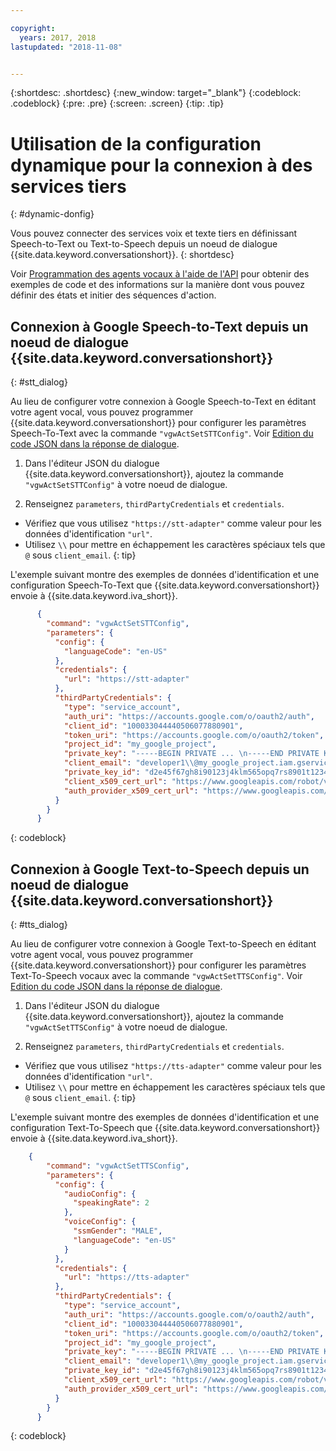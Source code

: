 ```yaml
---

copyright:
  years: 2017, 2018
lastupdated: "2018-11-08"


---
```


{:shortdesc: .shortdesc}
{:new_window: target="_blank"}
{:codeblock: .codeblock}
{:pre: .pre}
{:screen: .screen}
{:tip: .tip}


# Utilisation de la configuration dynamique pour la connexion à des services tiers
{: #dynamic-donfig}

Vous pouvez connecter des services voix et texte tiers en définissant Speech-to-Text ou Text-to-Speech depuis un noeud de dialogue {{site.data.keyword.conversationshort}}.
{: shortdesc}

Voir [Programmation des agents vocaux à l'aide de l'API](api.html) pour obtenir des exemples de code et des informations sur la manière dont vous pouvez définir des états et initier des séquences d'action.

## Connexion à Google Speech-to-Text depuis un noeud de dialogue {{site.data.keyword.conversationshort}}
{: #stt_dialog}

Au lieu de configurer votre connexion à Google Speech-to-Text en éditant votre agent vocal, vous pouvez programmer {{site.data.keyword.conversationshort}} pour configurer les paramètres Speech-To-Text avec la commande `"vgwActSetSTTConfig"`. Voir [Edition du code JSON dans la réponse de dialogue](api.html#json-editor).

1. Dans l'éditeur JSON du dialogue {{site.data.keyword.conversationshort}}, ajoutez la commande `"vgwActSetSTTConfig"` à votre noeud de dialogue.

1. Renseignez `parameters`, `thirdPartyCredentials` et `credentials`.

  * Vérifiez que vous utilisez `"https://stt-adapter"` comme valeur pour les données d'identification `"url"`.
  * Utilisez `\\` pour mettre en échappement les caractères spéciaux tels que `@` sous `client_email`.
  {: tip}

  L'exemple suivant montre des exemples de données d'identification et une configuration Speech-To-Text que {{site.data.keyword.conversationshort}} envoie à {{site.data.keyword.iva_short}}.

  ```json
        {
          "command": "vgwActSetSTTConfig",
          "parameters": {
            "config": {
              "languageCode": "en-US"
            },
            "credentials": {
              "url": "https://stt-adapter"
            },
            "thirdPartyCredentials": {
              "type": "service_account",
              "auth_uri": "https://accounts.google.com/o/oauth2/auth",
              "client_id": "100033044440506077880901",
              "token_uri": "https://accounts.google.com/o/oauth2/token",
              "project_id": "my_google_project",
              "private_key": "-----BEGIN PRIVATE ... \n-----END PRIVATE KEY-----\n",
              "client_email": "developer1\\@my_google_project.iam.gserviceaccount.com",
              "private_key_id": "d2e45f67gh8i90123j4klm565opq7rs8901t1234",
              "client_x509_cert_url": "https://www.googleapis.com/robot/v1/metadata/x509/developer1@my_google_project.iam.gserviceaccount.com",
              "auth_provider_x509_cert_url": "https://www.googleapis.com/oauth2/v1/certs"
            }
          }
        }
  ```
  {: codeblock}


## Connexion à Google Text-to-Speech depuis un noeud de dialogue {{site.data.keyword.conversationshort}}
{: #tts_dialog}

Au lieu de configurer votre connexion à Google Text-to-Speech en éditant votre agent vocal, vous pouvez programmer {{site.data.keyword.conversationshort}} pour configurer les paramètres Text-To-Speech vocaux avec la commande `"vgwActSetTTSConfig"`. Voir [Edition du code JSON dans la réponse de dialogue](api.html#json-editor).

1. Dans l'éditeur JSON du dialogue {{site.data.keyword.conversationshort}}, ajoutez la commande `"vgwActSetTTSConfig"` à votre noeud de dialogue.

1. Renseignez `parameters`, `thirdPartyCredentials` et `credentials`.

  * Vérifiez que vous utilisez `"https://tts-adapter"` comme valeur pour les données d'identification `"url"`.
  * Utilisez `\\` pour mettre en échappement les caractères spéciaux tels que `@` sous `client_email`.
  {: tip}

  L'exemple suivant montre des exemples de données d'identification et une configuration Text-To-Speech que {{site.data.keyword.conversationshort}} envoie à {{site.data.keyword.iva_short}}.

  ```json
      {
          "command": "vgwActSetTTSConfig",
          "parameters": {
            "config": {
              "audioConfig": {
                "speakingRate": 2
              },
              "voiceConfig": {
                "ssmGender": "MALE",
                "languageCode": "en-US"
              }
            },
            "credentials": {
              "url": "https://tts-adapter"
            },
            "thirdPartyCredentials": {
              "type": "service_account",
              "auth_uri": "https://accounts.google.com/o/oauth2/auth",
              "client_id": "100033044440506077880901",
              "token_uri": "https://accounts.google.com/o/oauth2/token",
              "project_id": "my_google_project",
              "private_key": "-----BEGIN PRIVATE ... \n-----END PRIVATE KEY-----\n",
              "client_email": "developer1\\@my_google_project.iam.gserviceaccount.com",
              "private_key_id": "d2e45f67gh8i90123j4klm565opq7rs8901t1234",
              "client_x509_cert_url": "https://www.googleapis.com/robot/v1/metadata/x509/developer1@my_google_project.iam.gserviceaccount.com",
              "auth_provider_x509_cert_url": "https://www.googleapis.com/oauth2/v1/certs"
            }
          }
        }
  ```
  {: codeblock}
